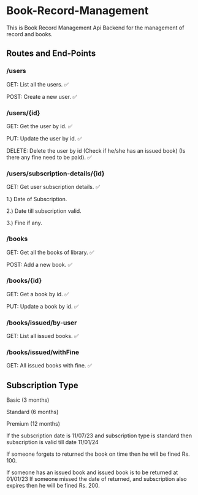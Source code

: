 # Book-Record-Management

This is Book Record Management Api Backend for the management of record and books.

## Routes and End-Points

### /users

GET: List all the users. ✅

POST: Create a new user. ✅

### /users/{id}

GET: Get the user by id. ✅

PUT: Update the user by id. ✅

DELETE: Delete the user by id (Check if he/she has an issued book) (Is there any fine need to be paid). ✅

### /users/subscription-details/{id}

GET: Get user subscription details. ✅

1.) Date of Subscription.

2.) Date till subscription valid.

3.) Fine if any.

### /books

GET: Get all the books of library. ✅

POST: Add a new book. ✅

### /books/{id}

GET: Get a book by id. ✅

PUT: Update a book by id. ✅

### /books/issued/by-user

GET: List all issued books. ✅

### /books/issued/withFine

GET: All issued books with fine. ✅

## Subscription Type

Basic (3 months)

Standard (6 months)

Premium (12 months)

If the subscription date is 11/07/23
and subscription type is standard
then subscription is valid till date 11/01/24

If someone forgets to returned the book on
time then he will be fined Rs. 100.

If someone has an issued book and issued book is to be returned at 01/01/23
If someone missed the date of returned, and subscription also expires then he will be fined Rs. 200.
